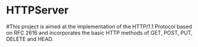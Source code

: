 # HTTPServer
#This project is aimed at the implementation of the HTTP/1.1 Protocol based on RFC 2616 and incorporates the basic HTTP methods of GET, POST, PUT, DELETE and HEAD.
